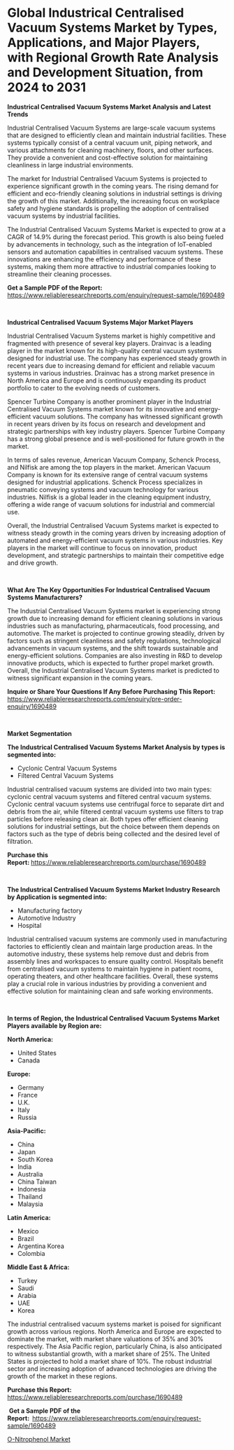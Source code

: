 <p><h1>Global Industrical Centralised Vacuum Systems Market by Types, Applications, and Major Players, with Regional Growth Rate Analysis and Development Situation, from 2024 to 2031</h1></p><p><strong>Industrical Centralised Vacuum Systems Market Analysis and Latest Trends</strong></p>
<p><p>Industrial Centralised Vacuum Systems are large-scale vacuum systems that are designed to efficiently clean and maintain industrial facilities. These systems typically consist of a central vacuum unit, piping network, and various attachments for cleaning machinery, floors, and other surfaces. They provide a convenient and cost-effective solution for maintaining cleanliness in large industrial environments.</p><p>The market for Industrial Centralised Vacuum Systems is projected to experience significant growth in the coming years. The rising demand for efficient and eco-friendly cleaning solutions in industrial settings is driving the growth of this market. Additionally, the increasing focus on workplace safety and hygiene standards is propelling the adoption of centralised vacuum systems by industrial facilities.</p><p>The Industrial Centralised Vacuum Systems Market is expected to grow at a CAGR of 14.9% during the forecast period. This growth is also being fueled by advancements in technology, such as the integration of IoT-enabled sensors and automation capabilities in centralised vacuum systems. These innovations are enhancing the efficiency and performance of these systems, making them more attractive to industrial companies looking to streamline their cleaning processes.</p></p>
<p><strong>Get a Sample PDF of the Report:&nbsp;</strong> <a href="https://www.reliableresearchreports.com/enquiry/request-sample/1690489">https://www.reliableresearchreports.com/enquiry/request-sample/1690489</a></p>
<p>&nbsp;</p>
<p><strong>Industrical Centralised Vacuum Systems Major Market Players</strong></p>
<p><p>Industrial Centralised Vacuum Systems market is highly competitive and fragmented with presence of several key players. Drainvac is a leading player in the market known for its high-quality central vacuum systems designed for industrial use. The company has experienced steady growth in recent years due to increasing demand for efficient and reliable vacuum systems in various industries. Drainvac has a strong market presence in North America and Europe and is continuously expanding its product portfolio to cater to the evolving needs of customers.</p><p>Spencer Turbine Company is another prominent player in the Industrial Centralised Vacuum Systems market known for its innovative and energy-efficient vacuum solutions. The company has witnessed significant growth in recent years driven by its focus on research and development and strategic partnerships with key industry players. Spencer Turbine Company has a strong global presence and is well-positioned for future growth in the market.</p><p>In terms of sales revenue, American Vacuum Company, Schenck Process, and Nilfisk are among the top players in the market. American Vacuum Company is known for its extensive range of central vacuum systems designed for industrial applications. Schenck Process specializes in pneumatic conveying systems and vacuum technology for various industries. Nilfisk is a global leader in the cleaning equipment industry, offering a wide range of vacuum solutions for industrial and commercial use.</p><p>Overall, the Industrial Centralised Vacuum Systems market is expected to witness steady growth in the coming years driven by increasing adoption of automated and energy-efficient vacuum systems in various industries. Key players in the market will continue to focus on innovation, product development, and strategic partnerships to maintain their competitive edge and drive growth.</p></p>
<p>&nbsp;</p>
<p><strong>What Are The Key Opportunities For Industrical Centralised Vacuum Systems Manufacturers?</strong></p>
<p><p>The Industrial Centralised Vacuum Systems market is experiencing strong growth due to increasing demand for efficient cleaning solutions in various industries such as manufacturing, pharmaceuticals, food processing, and automotive. The market is projected to continue growing steadily, driven by factors such as stringent cleanliness and safety regulations, technological advancements in vacuum systems, and the shift towards sustainable and energy-efficient solutions. Companies are also investing in R&D to develop innovative products, which is expected to further propel market growth. Overall, the Industrial Centralised Vacuum Systems market is predicted to witness significant expansion in the coming years.</p></p>
<p><strong>Inquire or Share Your Questions If Any Before Purchasing This Report:</strong> <a href="https://www.reliableresearchreports.com/enquiry/pre-order-enquiry/1690489">https://www.reliableresearchreports.com/enquiry/pre-order-enquiry/1690489</a></p>
<p>&nbsp;</p>
<p><strong>Market Segmentation</strong></p>
<p><strong>The Industrical Centralised Vacuum Systems Market Analysis by types is segmented into:</strong></p>
<p><ul><li>Cyclonic Central Vacuum Systems</li><li>Filtered Central Vacuum Systems</li></ul></p>
<p><p>Industrial centralised vacuum systems are divided into two main types: cyclonic central vacuum systems and filtered central vacuum systems. Cyclonic central vacuum systems use centrifugal force to separate dirt and debris from the air, while filtered central vacuum systems use filters to trap particles before releasing clean air. Both types offer efficient cleaning solutions for industrial settings, but the choice between them depends on factors such as the type of debris being collected and the desired level of filtration.</p></p>
<p><strong>Purchase this Report:&nbsp;</strong><a href="https://www.reliableresearchreports.com/purchase/1690489">https://www.reliableresearchreports.com/purchase/1690489</a></p>
<p>&nbsp;</p>
<p><strong>The Industrical Centralised Vacuum Systems Market Industry Research by Application is segmented into:</strong></p>
<p><ul><li>Manufacturing factory</li><li>Automotive Industry</li><li>Hospital</li></ul></p>
<p><p>Industrial centralised vacuum systems are commonly used in manufacturing factories to efficiently clean and maintain large production areas. In the automotive industry, these systems help remove dust and debris from assembly lines and workspaces to ensure quality control. Hospitals benefit from centralised vacuum systems to maintain hygiene in patient rooms, operating theaters, and other healthcare facilities. Overall, these systems play a crucial role in various industries by providing a convenient and effective solution for maintaining clean and safe working environments.</p></p>
<p>&nbsp;</p>
<p><strong>In terms of Region, the Industrical Centralised Vacuum Systems Market Players available by Region are:</strong></p>
<p>
    <p> <strong> North America: </strong>
        <ul>
            <li>United States</li>
            <li>Canada</li>
        </ul>
        </p> 
    <p> <strong> Europe: </strong>
        <ul>
            <li>Germany</li>
            <li>France</li>
            <li>U.K.</li>
            <li>Italy</li>
            <li>Russia</li>
        </ul>
        </p> 
    <p> <strong> Asia-Pacific: </strong>
        <ul>
            <li>China</li>
            <li>Japan</li>
            <li>South Korea</li>
            <li>India</li>
            <li>Australia</li>
            <li>China Taiwan</li>
            <li>Indonesia</li>
            <li>Thailand</li>
            <li>Malaysia</li>
        </ul>
        </p> 
    <p> <strong> Latin America: </strong>
        <ul>
            <li>Mexico</li>
            <li>Brazil</li>
            <li>Argentina Korea</li>
            <li>Colombia</li>
        </ul>
        </p> 
    <p> <strong> Middle East & Africa: </strong>
        <ul>
            <li>Turkey</li>
            <li>Saudi</li>
            <li>Arabia</li>
            <li>UAE</li>
            <li>Korea</li>
        </ul>
    </p>
    </p>
<p><p>The industrial centralised vacuum systems market is poised for significant growth across various regions. North America and Europe are expected to dominate the market, with market share valuations of 35% and 30% respectively. The Asia Pacific region, particularly China, is also anticipated to witness substantial growth, with a market share of 25%. The United States is projected to hold a market share of 10%. The robust industrial sector and increasing adoption of advanced technologies are driving the growth of the market in these regions.</p></p>
<p><strong>Purchase this Report: </strong><a href="https://www.reliableresearchreports.com/purchase/1690489">https://www.reliableresearchreports.com/purchase/1690489</a></p>
<p>&nbsp;<strong>Get a Sample PDF of the Report:&nbsp;&nbsp;</strong><a href="https://www.reliableresearchreports.com/enquiry/request-sample/1690489">https://www.reliableresearchreports.com/enquiry/request-sample/1690489</a></p>
<p><strong></strong></p>
<p><p><a href="https://github.com/nancykennedykellievqfqt2/Market-Research-Report-List-1/blob/main/o-nitrophenol-market.md">O-Nitrophenol Market</a></p></p>